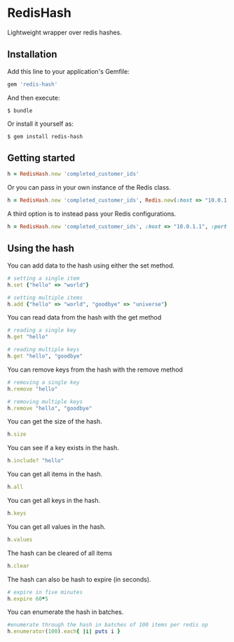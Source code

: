 # RedisHash

Lightweight wrapper over redis hashes.

## Installation

Add this line to your application's Gemfile:

```ruby
gem 'redis-hash'
```

And then execute:

    $ bundle

Or install it yourself as:

    $ gem install redis-hash

## Getting started

```ruby
h = RedisHash.new 'completed_customer_ids'
```

Or you can pass in your own instance of the Redis class.

```ruby
h = RedisHash.new 'completed_customer_ids', Redis.new(:host => "10.0.1.1", :port => 6380, :db => 15)
```

A third option is to instead pass your Redis configurations.

```ruby
h = RedisHash.new 'completed_customer_ids', :host => "10.0.1.1", :port => 6380, :db => 15
```

## Using the hash

You can add data to the hash using either the set method.

```ruby
# setting a single item
h.set {"hello" => "world"}

# setting multiple items
h.add {"hello" => "world", "goodbye" => "universe"}
```

You can read data from the hash with the get method

```ruby
# reading a single key
h.get "hello"

# reading multiple keys
h.get "hello", "goodbye"
```

You can remove keys from the hash with the remove method
```ruby
# removing a single key
h.remove "hello"  

# removing multiple keys
h.remove "hello", "goodbye" 

```


You can get the size of the hash.

```ruby
h.size
```

You can see if a key exists in the hash.

```ruby
h.include? "hello"
```

You can get all items in the hash.

```ruby
h.all
```

You can get all keys in the hash.

```ruby
h.keys
```

You can get all values in the hash.

```ruby
h.values
```

The hash can be cleared of all items
```ruby
h.clear
```

The hash can also be hash to expire (in seconds).
```ruby
# expire in five minutes
h.expire 60*5
```

You can enumerate the hash in batches.
```ruby
#enumerate through the hash in batches of 100 items per redis op
h.enumerator(100).each{ |i| puts i } 
